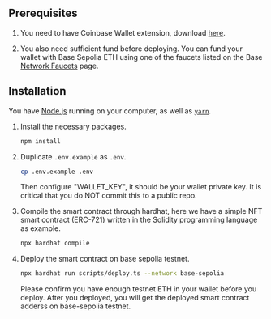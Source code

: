 ## Prerequisites

1. You need to have Coinbase Wallet extension, download [here](https://chromewebstore.google.com/detail/coinbase-wallet-extension/hnfanknocfeofbddgcijnmhnfnkdnaad?hl=en).

2. You also need sufficient fund before deploying. You can fund your wallet with Base Sepolia ETH using one of the faucets listed on the Base [Network Faucets](https://docs.base.org/docs/tools/network-faucets/) page.

## Installation

You have [Node.js](https://nodejs.org/en/) running on your computer, as well as [`yarn`](https://classic.yarnpkg.com/lang/en/).

1. Install the necessary packages.

    ```sh
    npm install
    ```

2. Duplicate `.env.example` as `.env`.

    ```sh
    cp .env.example .env
    ```

    Then configure "WALLET_KEY", it should be your wallet private key. It is critical that you do NOT commit this to a public repo.

3. Compile the smart contract through hardhat, here we have a simple NFT smart contract (ERC-721) written in the Solidity programming language as example.

    ```sh
    npx hardhat compile
    ```

4. Deploy the smart contract on base sepolia testnet.

    ```sh
    npx hardhat run scripts/deploy.ts --network base-sepolia
    ```

    Please confirm you have enough testnet ETH in your wallet before you deploy.
    After you deployed, you will get the deployed smart contract adderss on base-sepolia testnet.
